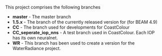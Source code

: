 This project comprises the following branches

* **master** - The master branch
* **1.5.x** - The branch of the currently released version for (for BEAM 4.9)
* **CC** - The branch used for developments for CoastColour
* **CC_seperate_iop_nns** - A test branch used in CoastColour. Each IOP has its own neuralnet.
* **WR** - This branch has been used to create a version for the WaterRadiance project.